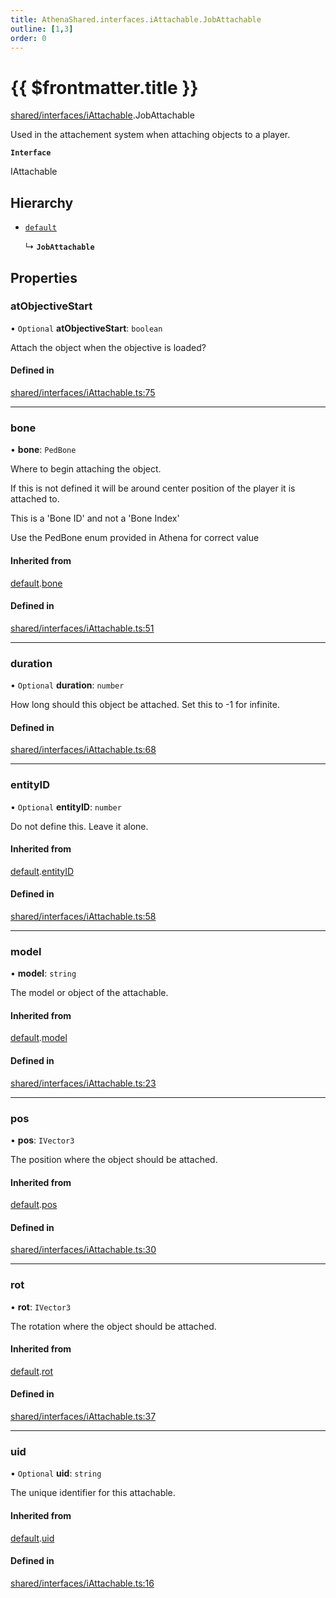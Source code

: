 ```yaml
---
title: AthenaShared.interfaces.iAttachable.JobAttachable
outline: [1,3]
order: 0
---
```


# {{ $frontmatter.title }}


[shared/interfaces/iAttachable](../modules/shared_interfaces_iAttachable.md).JobAttachable

Used in the attachement system when attaching objects to a player.

**`Interface`**

IAttachable

## Hierarchy

- [`default`](shared_interfaces_iAttachable_default.md)

  ↳ **`JobAttachable`**

## Properties

### atObjectiveStart

• `Optional` **atObjectiveStart**: `boolean`

Attach the object when the objective is loaded?

#### Defined in

[shared/interfaces/iAttachable.ts:75](https://github.com/Stuyk/altv-athena/blob/acd5f2f/src/core/shared/interfaces/iAttachable.ts#L75)

___

### bone

• **bone**: `PedBone`

Where to begin attaching the object.

If this is not defined it will be around center position of the player it is attached to.

This is a 'Bone ID' and not a 'Bone Index'

Use the PedBone enum provided in Athena for correct value

#### Inherited from

[default](shared_interfaces_iAttachable_default.md).[bone](shared_interfaces_iAttachable_default.md#bone)

#### Defined in

[shared/interfaces/iAttachable.ts:51](https://github.com/Stuyk/altv-athena/blob/acd5f2f/src/core/shared/interfaces/iAttachable.ts#L51)

___

### duration

• `Optional` **duration**: `number`

How long should this object be attached.
Set this to -1 for infinite.

#### Defined in

[shared/interfaces/iAttachable.ts:68](https://github.com/Stuyk/altv-athena/blob/acd5f2f/src/core/shared/interfaces/iAttachable.ts#L68)

___

### entityID

• `Optional` **entityID**: `number`

Do not define this. Leave it alone.

#### Inherited from

[default](shared_interfaces_iAttachable_default.md).[entityID](shared_interfaces_iAttachable_default.md#entityID)

#### Defined in

[shared/interfaces/iAttachable.ts:58](https://github.com/Stuyk/altv-athena/blob/acd5f2f/src/core/shared/interfaces/iAttachable.ts#L58)

___

### model

• **model**: `string`

The model or object of the attachable.

#### Inherited from

[default](shared_interfaces_iAttachable_default.md).[model](shared_interfaces_iAttachable_default.md#model)

#### Defined in

[shared/interfaces/iAttachable.ts:23](https://github.com/Stuyk/altv-athena/blob/acd5f2f/src/core/shared/interfaces/iAttachable.ts#L23)

___

### pos

• **pos**: `IVector3`

The position where the object should be attached.

#### Inherited from

[default](shared_interfaces_iAttachable_default.md).[pos](shared_interfaces_iAttachable_default.md#pos)

#### Defined in

[shared/interfaces/iAttachable.ts:30](https://github.com/Stuyk/altv-athena/blob/acd5f2f/src/core/shared/interfaces/iAttachable.ts#L30)

___

### rot

• **rot**: `IVector3`

The rotation where the object should be attached.

#### Inherited from

[default](shared_interfaces_iAttachable_default.md).[rot](shared_interfaces_iAttachable_default.md#rot)

#### Defined in

[shared/interfaces/iAttachable.ts:37](https://github.com/Stuyk/altv-athena/blob/acd5f2f/src/core/shared/interfaces/iAttachable.ts#L37)

___

### uid

• `Optional` **uid**: `string`

The unique identifier for this attachable.

#### Inherited from

[default](shared_interfaces_iAttachable_default.md).[uid](shared_interfaces_iAttachable_default.md#uid)

#### Defined in

[shared/interfaces/iAttachable.ts:16](https://github.com/Stuyk/altv-athena/blob/acd5f2f/src/core/shared/interfaces/iAttachable.ts#L16)
